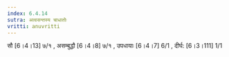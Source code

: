 ```yaml
---
index: 6.4.14
sutra: अत्वसन्तस्य चाधातोः
vritti: anuvritti
---
```


सौ [6।4।13] ७/१ , असम्बुद्धौ  [6।4।8] ७/१ , उपधायाः  [6।4।7]  6/1 , दीर्घ: [6।3।111] 1/1  